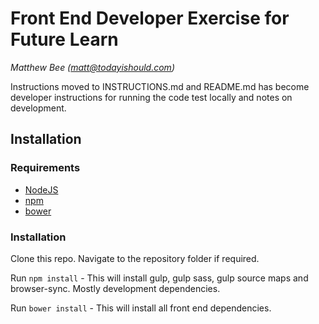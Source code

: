# Front End Developer Exercise for Future Learn

*Matthew Bee (matt@todayishould.com)*

Instructions moved to INSTRUCTIONS.md and README.md has become developer instructions for running the code test locally and notes on development. 

## Installation

### Requirements
* [NodeJS](https://nodejs.org/en/)
* [npm](https://www.npmjs.com/)
* [bower](https://bower.io/)

### Installation

Clone this repo.  Navigate to the repository folder if required.

Run ```npm install``` - This will install gulp, gulp sass, gulp source maps and browser-sync. Mostly development dependencies.

Run ```bower install``` - This will install all front end dependencies.